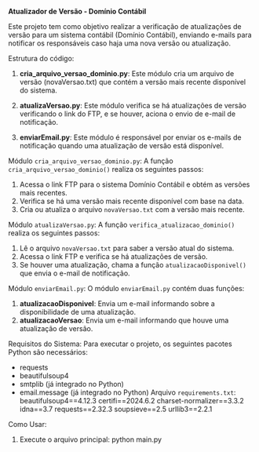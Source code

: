 **Atualizador de Versão - Domínio Contábil**

Este projeto tem como objetivo realizar a verificação de atualizações de versão para um sistema
contábil (Domínio Contábil),
enviando e-mails para notificar os responsáveis caso haja uma nova versão ou atualização.

Estrutura do código:
1. **cria_arquivo_versao_dominio.py**: Este módulo cria um arquivo de versão (novaVersao.txt)
que contém a versão mais recente
 disponível do sistema.

3. **atualizaVersao.py**: Este módulo verifica se há atualizações de versão verificando o link do
FTP, e se houver, aciona o envio
 de e-mail de notificação.

5. **enviarEmail.py**: Este módulo é responsável por enviar os e-mails de notificação quando uma
atualização de versão está
 disponível.

Módulo `cria_arquivo_versao_dominio.py`:
A função `cria_arquivo_versao_dominio()` realiza os seguintes passos:
1. Acessa o link FTP para o sistema Domínio Contábil e obtém as versões mais recentes.
2. Verifica se há uma versão mais recente disponível com base na data.
3. Cria ou atualiza o arquivo `novaVersao.txt` com a versão mais recente.


Módulo `atualizaVersao.py`:
A função `verifica_atualizacao_dominio()` realiza os seguintes passos:
1. Lê o arquivo `novaVersao.txt` para saber a versão atual do sistema.
2. Acessa o link FTP e verifica se há atualizações de versão.
3. Se houver uma atualização, chama a função `atualizacaoDisponivel()` que envia o e-mail de
notificação.


Módulo `enviarEmail.py`:
O módulo `enviarEmail.py` contém duas funções:
1. **atualizacaoDisponivel**: Envia um e-mail informando sobre a disponibilidade de uma
atualização.
2. **atualizacaoVersao**: Envia um e-mail informando que houve uma atualização de versão.


Requisitos do Sistema:
Para executar o projeto, os seguintes pacotes Python são necessários:
- requests
- beautifulsoup4
- smtplib (já integrado no Python)
- email.message (já integrado no Python)
Arquivo `requirements.txt`:
beautifulsoup4==4.12.3
certifi==2024.6.2
charset-normalizer==3.3.2
idna==3.7
requests==2.32.3
soupsieve==2.5
urllib3==2.2.1


Como Usar:
1. Execute o arquivo principal:
 python main.py
